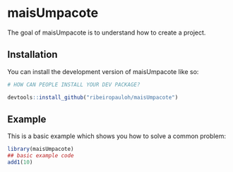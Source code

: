 
# maisUmpacote

<!-- badges: start -->
<!-- badges: end -->

The goal of maisUmpacote is to understand how to create a project.

## Installation

You can install the development version of maisUmpacote like so:

``` r
# HOW CAN PEOPLE INSTALL YOUR DEV PACKAGE?

devtools::install_github("ribeiropauloh/maisUmpacote")
```

## Example

This is a basic example which shows you how to solve a common problem:

``` r
library(maisUmpacote)
## basic example code
add1(10)

```

